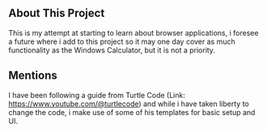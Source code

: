 ## About This Project
This is my attempt at starting to learn about browser applications, i foresee a future where i add to this project so it may one day cover as much functionality as the Windows Calculator, but it is not a priority.

## Mentions
I have been following a guide from Turtle Code (Link: https://www.youtube.com/@turtlecode) and while i have taken liberty to change the code, i make use of some of his templates for basic setup and UI.
